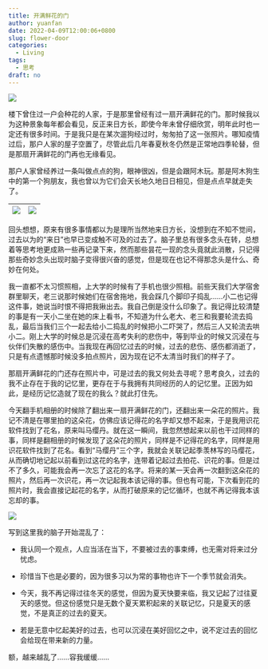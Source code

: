 ```yaml
---
title: 开满鲜花的门
author: yuanfan
date: 2022-04-09T12:00:06+0800
slug: flower-door
categories:
  - Living
tags:
  - 思考
draft: no
---
```




<!--more-->

![](https://yuanfan.rbind.io/images/2022/2022-04-09-1.jpg)

楼下曾住过一户会种花的人家，于是那里曾经有过一扇开满鲜花的门。那时候我以为这种景象每年都会看见，反正来日方长，即使今年未曾仔细欣赏，明年此时也一定还有很多时间。于是我只是在某次遛狗经过时，匆匆拍了这一张照片。哪知疫情过后，那户人家的屋子空置了，尽管此后几年春夏秋冬仍然是正常地四季轮替，但是那扇开满鲜花的门再也无缘看见。

那户人家曾经养过一条叫做点点的狗，眼神很凶，但是会跟阿木玩。那是阿木狗生中的第一个狗朋友，我也曾以为它们会天长地久地日日相见，但是点点早就走失了。

|![](https://yuanfan.rbind.io/images/2022/2022-04-09-2.jpg)|![](https://yuanfan.rbind.io/images/2022/2022-04-09-3.jpg)|
|:-:|:-:|

回头想想，原来有很多事情都以为是理所当然地来日方长，没想到在不知不觉间，过去以为的“来日”也早已变成触不可及的过去了。脑子里总有很多念头在转，总想着等思考地更成熟一些再记录下来，然而那些昙花一现的念头竟就此消散，只记得那些奇妙念头出现时脑子变得很兴奋的感觉，但是现在也记不得那念头是什么、奇妙在何处。

我一直都不太习惯照相，上大学的时候有了手机也很少照相。前些天我们大学宿舍群里聊天，老三说那时候她们在宿舍拖地，我会踩几个脚印子捣乱……小二也记得这件事，她说当时恨不得把我揪出去。我自己倒是没什么印象了。我记得比较清楚的事是有一天小二坐在她的床上看书，不知道为什么老大、老三和我要轮流去捣乱，最后当我们三个一起去给小二捣乱的时候把小二吓哭了，然后三人又轮流去哄小二。刚上大学的时候总是沉浸在高考失利的悲伤中，等到毕业的时候又沉浸在与伙伴们失散的感伤中。当我现在再回忆过去的时候，过去的悲伤、感伤都消逝了，只是有点遗憾那时候没多拍点照片，因为现在记不太清当时我们的样子了。

那扇开满鲜花的门还存在照片中，可是过去的我又何处去寻呢？思考良久，过去的我不止存在于我的记忆里，更存在于与我拥有共同经历的人的记忆里。正因为如此，是经历记忆造就了现在的我么？就此打住先。

今天翻手机相册的时候除了翻出来一扇开满鲜花的门，还翻出来一朵花的照片。我记不清是在哪里拍的这朵花，仿佛应该记得花的名字却又想不起来，于是我用识花软件找到了花名，原来叫马缨丹。就在这一瞬间，我忽然想起来以前也干过同样的事，同样是翻相册的时候发现了这朵花的照片，同样是不记得花的名字，同样是用识花软件找到了花名。看到“马缨丹”三个字，我就会关联记起季羡林写的马缨花，从而确切地记起以前看到过这花的名字，连带着记起过去拍花、识花的事。但是过不了多久，可能我会再一次忘了这花的名字。将来的某一天会再一次翻到这朵花的照片，然后再一次识花，再一次记起我本该记得的事。但也有可能，下次看到花的照片时，我会直接记起花的名字，从而打破原来的记忆循环，也就不再记得我本该忘却的事。

![](https://yuanfan.rbind.io/images/2022/2022-04-09-4.jpg)

写到这里我的脑子开始混乱了：

+ 我认同一个观点，人应当活在当下，不要被过去的事束缚，也无需对将来过分忧虑。

+ 珍惜当下也是必要的，因为很多习以为常的事物也许下一个季节就会消失。

+ 今天，我不再记得过往冬天的感觉，但因为夏天快要来临，我又记起了过往夏天的感觉。但这份感觉只是无数个夏天累积起来的关联记忆，只是夏天的感觉，不是真正的过去的夏天。

+ 若是无意中忆起美好的过去，也可以沉浸在美好回忆之中，说不定过去的回忆会给现在带来新的力量。

额，越来越乱了……容我缓缓……
